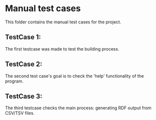 Manual test cases
=======

This folder contains the manual test cases for the project.

TestCase 1:
-------
The first testcase was made to test the building process.

TestCase 2:
-------
The second test case's goal is to check the 'help' functionality of the program.

TestCase 3:
-------
The third testcase checks the main process: generating RDF output from CSV/TSV files.

